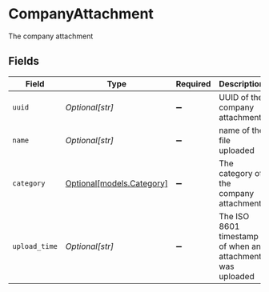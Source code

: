# CompanyAttachment

The company attachment


## Fields

| Field                                                     | Type                                                      | Required                                                  | Description                                               |
| --------------------------------------------------------- | --------------------------------------------------------- | --------------------------------------------------------- | --------------------------------------------------------- |
| `uuid`                                                    | *Optional[str]*                                           | :heavy_minus_sign:                                        | UUID of the company attachment                            |
| `name`                                                    | *Optional[str]*                                           | :heavy_minus_sign:                                        | name of the file uploaded                                 |
| `category`                                                | [Optional[models.Category]](../models/category.md)        | :heavy_minus_sign:                                        | The category of the company attachment                    |
| `upload_time`                                             | *Optional[str]*                                           | :heavy_minus_sign:                                        | The ISO 8601 timestamp of when an attachment was uploaded |